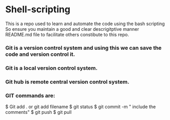# Shell-scripting
This is a repo used to learn and automate the code using the bash scripting
So ensure you maintain a good and clear descrigitptive manner README.md file  to facilitate others constibute to this repo.


### Git is a version control system and using this we can save the code and version control it.
### Git is a local version control system.
### Git hub is remote central version control system.
### GIT commands are:
 
 $ Git add . or git add filename
 $ git status
 $ git commit -m " include the comments"
 $ git push
 $ git pull